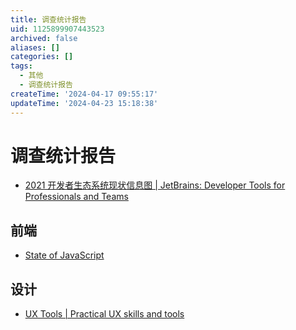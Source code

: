 ```yaml
---
title: 调查统计报告
uid: 1125899907443523
archived: false
aliases: []
categories: []
tags:
  - 其他
  - 调查统计报告
createTime: '2024-04-17 09:55:17'
updateTime: '2024-04-23 15:18:38'
---
```


# 调查统计报告

- [2021 开发者生态系统现状信息图 | JetBrains: Developer Tools for Professionals and Teams](https://www.jetbrains.com/zh-cn/lp/devecosystem-2021/)

## 前端

- [State of JavaScript](https://stateofjs.com/zh-hans//)

## 设计

- [UX Tools | Practical UX skills and tools](https://uxtools.co/)
